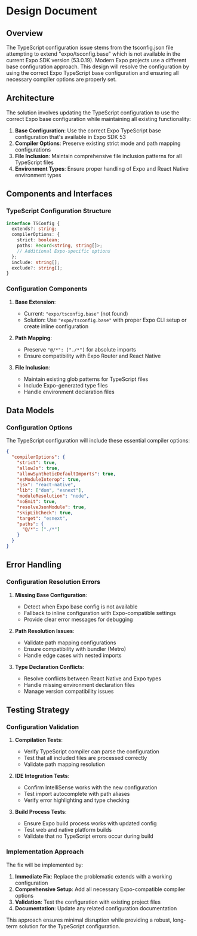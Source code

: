 # Design Document

## Overview

The TypeScript configuration issue stems from the tsconfig.json file attempting to extend "expo/tsconfig.base" which is not available in the current Expo SDK version (53.0.19). Modern Expo projects use a different base configuration approach. This design will resolve the configuration by using the correct Expo TypeScript base configuration and ensuring all necessary compiler options are properly set.

## Architecture

The solution involves updating the TypeScript configuration to use the correct Expo base configuration while maintaining all existing functionality:

1. **Base Configuration**: Use the correct Expo TypeScript base configuration that's available in Expo SDK 53
2. **Compiler Options**: Preserve existing strict mode and path mapping configurations
3. **File Inclusion**: Maintain comprehensive file inclusion patterns for all TypeScript files
4. **Environment Types**: Ensure proper handling of Expo and React Native environment types

## Components and Interfaces

### TypeScript Configuration Structure

```typescript
interface TSConfig {
  extends?: string;
  compilerOptions: {
    strict: boolean;
    paths: Record<string, string[]>;
    // Additional Expo-specific options
  };
  include: string[];
  exclude?: string[];
}
```

### Configuration Components

1. **Base Extension**: 
   - Current: `"expo/tsconfig.base"` (not found)
   - Solution: Use `"expo/tsconfig.base"` with proper Expo CLI setup or create inline configuration

2. **Path Mapping**:
   - Preserve `"@/*": ["./*"]` for absolute imports
   - Ensure compatibility with Expo Router and React Native

3. **File Inclusion**:
   - Maintain existing glob patterns for TypeScript files
   - Include Expo-generated type files
   - Handle environment declaration files

## Data Models

### Configuration Options

The TypeScript configuration will include these essential compiler options:

```json
{
  "compilerOptions": {
    "strict": true,
    "allowJs": true,
    "allowSyntheticDefaultImports": true,
    "esModuleInterop": true,
    "jsx": "react-native",
    "lib": ["dom", "esnext"],
    "moduleResolution": "node",
    "noEmit": true,
    "resolveJsonModule": true,
    "skipLibCheck": true,
    "target": "esnext",
    "paths": {
      "@/*": ["./*"]
    }
  }
}
```

## Error Handling

### Configuration Resolution Errors

1. **Missing Base Configuration**:
   - Detect when Expo base config is not available
   - Fallback to inline configuration with Expo-compatible settings
   - Provide clear error messages for debugging

2. **Path Resolution Issues**:
   - Validate path mapping configurations
   - Ensure compatibility with bundler (Metro)
   - Handle edge cases with nested imports

3. **Type Declaration Conflicts**:
   - Resolve conflicts between React Native and Expo types
   - Handle missing environment declaration files
   - Manage version compatibility issues

## Testing Strategy

### Configuration Validation

1. **Compilation Tests**:
   - Verify TypeScript compiler can parse the configuration
   - Test that all included files are processed correctly
   - Validate path mapping resolution

2. **IDE Integration Tests**:
   - Confirm IntelliSense works with the new configuration
   - Test import autocomplete with path aliases
   - Verify error highlighting and type checking

3. **Build Process Tests**:
   - Ensure Expo build process works with updated config
   - Test web and native platform builds
   - Validate that no TypeScript errors occur during build

### Implementation Approach

The fix will be implemented by:

1. **Immediate Fix**: Replace the problematic extends with a working configuration
2. **Comprehensive Setup**: Add all necessary Expo-compatible compiler options
3. **Validation**: Test the configuration with existing project files
4. **Documentation**: Update any related configuration documentation

This approach ensures minimal disruption while providing a robust, long-term solution for the TypeScript configuration.